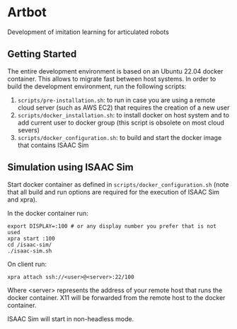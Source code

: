# Artbot

Development of imitation learning for articulated robots


## Getting Started

The entire development environment is based on an Ubuntu 22.04 docker container.
This allows to migrate fast between host systems. In order to build the development environment, run the following scripts:

1. ```scripts/pre-installation.sh```: to run in case you are using a remote cloud server (such as AWS EC2) that requires the creation of a new user
2. ```scripts/docker_installation.sh```: to install docker on host system and to add current user to docker group (this script is obsolete on most cloud severs)
3. ```scripts/docker_configuration.sh```: to build and start the docker image that contains ISAAC Sim

## Simulation using ISAAC Sim

Start docker container as defined in ```scripts/docker_configuration.sh``` (note that all build and run options are required for the execution of ISAAC Sim and xpra).

In the docker container run:
```
export DISPLAY=:100 # or any display number you prefer that is not used
xpra start :100
cd /isaac-sim/
./isaac-sim.sh
```

On client run:
```
xpra attach ssh://<user>@<server>:22/100
```
Where \<server\> represents the address of your remote host that runs the docker container. X11 will be forwarded from the remote host to the docker container.

ISAAC Sim will start in non-headless mode.